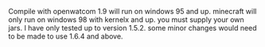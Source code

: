 Compile with openwatcom 1.9 will run on windows 95 and up. minecraft will only run on windows 98 with kernelx and up. you must supply your own jars. I have only tested up to version 1.5.2. some minor changes would need to be made to use 1.6.4 and above.     
